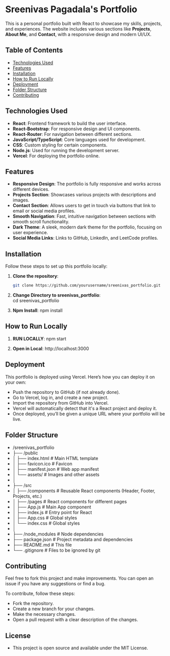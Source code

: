 # Sreenivas Pagadala's Portfolio

This is a personal portfolio built with React to showcase my skills, projects, and experiences. The website includes various sections like **Projects**, **About Me**, and **Contact**, with a responsive design and modern UI/UX.

## Table of Contents
- [Technologies Used](#technologies-used)
- [Features](#features)
- [Installation](#installation)
- [How to Run Locally](#how-to-run-locally)
- [Deployment](#deployment)
- [Folder Structure](#folder-structure)
- [Contributing](#contributing)

## Technologies Used
- **React**: Frontend framework to build the user interface.
- **React-Bootstrap**: For responsive design and UI components.
- **React-Router**: For navigation between different sections.
- **JavaScript/TypeScript**: Core languages used for development.
- **CSS**: Custom styling for certain components.
- **Node.js**: Used for running the development server.
- **Vercel**: For deploying the portfolio online.

## Features
- **Responsive Design**: The portfolio is fully responsive and works across different devices.
- **Projects Section**: Showcases various projects with descriptions and images.
- **Contact Section**: Allows users to get in touch via buttons that link to email or social media profiles.
- **Smooth Navigation**: Fast, intuitive navigation between sections with smooth scroll functionality.
- **Dark Theme**: A sleek, modern dark theme for the portfolio, focusing on user experience.
- **Social Media Links**: Links to GitHub, LinkedIn, and LeetCode profiles.

## Installation

Follow these steps to set up this portfolio locally:

1. **Clone the repository**:

   ```bash
   git clone https://github.com/yourusername/sreenivas_portfolio.git
2. **Change Directory to sreenivas_portfolio**:   
cd sreenivas_portfolio

3. **Npm Install**:
npm install


## How to Run Locally
1. **RUN LOCALLY**:
npm start

2. **Open in Local**:
http://localhost:3000

## Deployment
This portfolio is deployed using Vercel. Here’s how you can deploy it on your own:

- Push the repository to GitHub (if not already done).
- Go to Vercel, log in, and create a new project.
- Import the repository from GitHub into Vercel.
- Vercel will automatically detect that it's a React project and deploy it.
- Once deployed, you’ll be given a unique URL where your portfolio will be live.

## Folder Structure

- /sreenivas_portfolio
- ├── /public
- │   ├── index.html             # Main HTML template
- │   ├── favicon.ico            # Favicon
- │   ├── manifest.json          # Web app manifest
- │   └── assets/                # Images and other assets
- │
- ├── /src
- │   ├── /components            # Reusable React components (Header, Footer, Projects, etc.)
- │   ├── /pages                 # React components for different pages
- │   ├── App.js                 # Main App component
- │   ├── index.js               # Entry point for React
- │   ├── App.css                # Global styles
- │   └── index.css              # Global styles
- │
- ├── /node_modules              # Node dependencies
- ├── package.json               # Project metadata and dependencies
- ├── README.md                  # This file
- └── .gitignore                 # Files to be ignored by git

## Contributing
Feel free to fork this project and make improvements. You can open an issue if you have any suggestions or find a bug.

To contribute, follow these steps:

- Fork the repository.
- Create a new branch for your changes.
- Make the necessary changes.
- Open a pull request with a clear description of the changes.
  
## License
- This project is open source and available under the MIT License.




 
